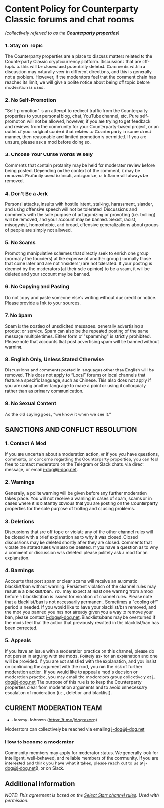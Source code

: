 Content Policy for Counterparty Classic forums and chat rooms
========================
_(collectively referred to as the **Counterparty properties**)_

### 1. Stay on Topic
The Counterparty properties are a place to discuss matters related to the Counterparty Classic cryptocurrency platform. Discussions that are off-topic to this will be closed and potentially deleted. Comments within a discussion may naturally veer in different directions, and this is generally not a problem. However, if the moderators feel that the comment chain has reached its limit, we will give a polite notice about being off topic before moderation is used.

### 2. No Self-Promotion
"Self-promotion" is an attempt to redirect traffic from the Counterparty properties to your personal blog, chat, YouTube channel, etc. Pure self-promotion will not be allowed, however, if you are trying to get feedback and reviews from the community for your Counterparty-based project, or an outlet of your original content that relates to Counterparty in some direct manner, then reasonable and limited promotion is permitted. If you are unsure, please ask a mod before doing so.

### 3. Choose Your Curse Words Wisely
Comments that contain profanity may be held for moderator review before being posted. Depending on the context of the comment, it may be removed. Profanity used to insult, antagonize, or inflame will always be removed.

### 4. Don't Be a Jerk
Personal attacks, insults with hostile intent, stalking, harassment, slander, and using offensive speech will not be tolerated. Discussions and comments with the sole purpose of antagonizing or provoking (i.e. trolling) will be removed, and your account may be banned. Sexist, racist, misogynist, homophobic, and broad, offensive generalizations about groups of people are simply not allowed.

### 5. No Scams
Promoting manipulative schemes that directly seek to enrich one group (normally the founders) at the expense of another group (normally those that come later and are not “insiders”) are not tolerated. If your posting is deemed by the moderators (at their sole opinion) to be a scam, it will be deleted and your account may be banned.

### 6. No Copying and Pasting
Do not copy and paste someone else's writing without due credit or notice. Please provide a link to your sources.

### 7. No Spam
Spam is the posting of unsolicited messages, generally advertising a product or service. Spam can also be the repeated posting of the same message multiple times. Either form of "spamming" is strictly prohibited. Please note that accounts that post advertising spam will be banned without warning.

### 8. English Only, Unless Stated Otherwise
Discussions and comments posted in languages other than English will be removed. This does not apply to “Local” forums or local channels that feature a specific language, such as Chinese. This also does not apply if you are using another language to make a point or using it colloquially rather than as primary communication.

### 9. No Sexual Content
As the old saying goes, “we know it when we see it.”

## SANCTIONS AND CONFLICT RESOLUTION

### 1. Contact A Mod
If you are uncertain about a moderation action, or if you you have questions, comments, or concerns regarding the Counterparty properties, you can feel free to contact moderators on the Telegram or Slack chats, via direct message, or email j-dog@j-dog.net. 

### 2. Warnings
Generally, a polite warning will be given before any further moderation takes place. You will not receive a warning in cases of spam, scams or in cases where it is blatantly obvious that you are posting on the Counterparty properties for the sole purpose of trolling and causing problems.

### 3. Deletions
Discussions that are off topic or violate any of the other channel rules will be closed with a brief explanation as to why it was closed. Closed discussions may be deleted shortly after they are closed. Comments that violate the stated rules will also be deleted. If you have a question as to why a comment or discussion was deleted, please politely ask a mod for an explanation.

### 4. Bannings
Accounts that post spam or clear scams will receive an automatic blacklist/ban without warning. Persistent violation of the channel rules may result in a blacklist/ban. You may expect at least one warning from a mod before a blacklist/ban is issued for violation of channel rules. Please note that a blacklist/ban is not necessarily permanent. Sometimes a "cooling off" period is needed. If you would like to have your blacklist/ban removed, and the mod you banned you has not already given you a way to remove your ban, please contact j-dog@j-dog.net. Blacklists/bans may be overturned if the mods feel that the action that previously resulted in the blacklist/ban has been corrected.

### 5. Appeals
If you have an issue with a moderation practice on this channel, please do not persist in arguing with the mods. Politely ask for an explanation and one will be provided. If you are not satisfied with the explanation, and you insist on continuing the argument with the mod, you run the risk of further moderation action. If you would like to appeal a mod's decision or moderation practice, you may email the moderators group collectively at j-dog@j-dog.net The purpose of this rule is to keep the Counterparty properties clear from moderation arguments and to avoid unnecessary escalation of moderation (i.e., deletion and blacklist). 

## CURRENT MODERATION TEAM

* Jeremy Johnson (https://t.me/jdogresorg)

Moderators can collectively be reached via emailing j-dog@j-dog.net

### How to become a moderator

Community members may apply for moderator status. We generally look for intelligent, well-behaved, and reliable members of the community. If you are interested and think you have what it takes, please reach out to us at j-dog@j-dog.net∂, or on Slack.

## Additional information

*NOTE: This agreement is based on the [Select Start channel rules](https://disqus.com/home/channel/selectstart/discussion/channel-selectstart/achievement_unlocked_select_start_channel_rules/). Used with permission.*
